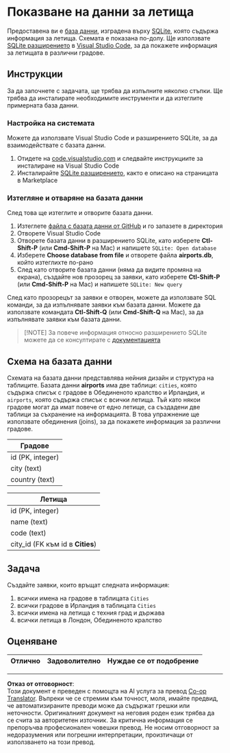 <!--
CO_OP_TRANSLATOR_METADATA:
{
  "original_hash": "2f2d7693f28e4b2675f275e489dc5aac",
  "translation_date": "2025-08-26T14:34:04+00:00",
  "source_file": "2-Working-With-Data/05-relational-databases/assignment.md",
  "language_code": "bg"
}
-->
# Показване на данни за летища

Предоставена ви е [база данни](https://raw.githubusercontent.com/Microsoft/Data-Science-For-Beginners/main/2-Working-With-Data/05-relational-databases/airports.db), изградена върху [SQLite](https://sqlite.org/index.html), която съдържа информация за летища. Схемата е показана по-долу. Ще използвате [SQLite разширението](https://marketplace.visualstudio.com/items?itemName=alexcvzz.vscode-sqlite&WT.mc_id=academic-77958-bethanycheum) в [Visual Studio Code](https://code.visualstudio.com?WT.mc_id=academic-77958-bethanycheum), за да покажете информация за летищата в различни градове.

## Инструкции

За да започнете с задачата, ще трябва да изпълните няколко стъпки. Ще трябва да инсталирате необходимите инструменти и да изтеглите примерната база данни.

### Настройка на системата

Можете да използвате Visual Studio Code и разширението SQLite, за да взаимодействате с базата данни.

1. Отидете на [code.visualstudio.com](https://code.visualstudio.com?WT.mc_id=academic-77958-bethanycheum) и следвайте инструкциите за инсталиране на Visual Studio Code
1. Инсталирайте [SQLite разширението](https://marketplace.visualstudio.com/items?itemName=alexcvzz.vscode-sqlite&WT.mc_id=academic-77958-bethanycheum), както е описано на страницата в Marketplace

### Изтегляне и отваряне на базата данни

След това ще изтеглите и отворите базата данни.

1. Изтеглете [файла с базата данни от GitHub](https://raw.githubusercontent.com/Microsoft/Data-Science-For-Beginners/main/2-Working-With-Data/05-relational-databases/airports.db) и го запазете в директория
1. Отворете Visual Studio Code
1. Отворете базата данни в разширението SQLite, като изберете **Ctl-Shift-P** (или **Cmd-Shift-P** на Mac) и напишете `SQLite: Open database`
1. Изберете **Choose database from file** и отворете файла **airports.db**, който изтеглихте по-рано
1. След като отворите базата данни (няма да видите промяна на екрана), създайте нов прозорец за заявки, като изберете **Ctl-Shift-P** (или **Cmd-Shift-P** на Mac) и напишете `SQLite: New query`

След като прозорецът за заявки е отворен, можете да използвате SQL команди, за да изпълнявате заявки към базата данни. Можете да използвате командата **Ctl-Shift-Q** (или **Cmd-Shift-Q** на Mac), за да изпълнявате заявки към базата данни.

> [!NOTE] За повече информация относно разширението SQLite можете да се консултирате с [документацията](https://marketplace.visualstudio.com/items?itemName=alexcvzz.vscode-sqlite&WT.mc_id=academic-77958-bethanycheum)

## Схема на базата данни

Схемата на базата данни представлява нейния дизайн и структура на таблиците. Базата данни **airports** има две таблици: `cities`, която съдържа списък с градове в Обединеното кралство и Ирландия, и `airports`, която съдържа списък с всички летища. Тъй като някои градове могат да имат повече от едно летище, са създадени две таблици за съхранение на информацията. В това упражнение ще използвате обединения (joins), за да покажете информация за различни градове.

| Градове           |
| ----------------- |
| id (PK, integer)  |
| city (text)       |
| country (text)    |

| Летища                          |
| -------------------------------- |
| id (PK, integer)                 |
| name (text)                      |
| code (text)                      |
| city_id (FK към id в **Cities**) |

## Задача

Създайте заявки, които връщат следната информация:

1. всички имена на градове в таблицата `Cities`
1. всички градове в Ирландия в таблицата `Cities`
1. всички имена на летища с техния град и държава
1. всички летища в Лондон, Обединеното кралство

## Оценяване

| Отлично | Задоволително | Нуждае се от подобрение |
| -------- | ------------- | ----------------------- |

---

**Отказ от отговорност**:  
Този документ е преведен с помощта на AI услуга за превод [Co-op Translator](https://github.com/Azure/co-op-translator). Въпреки че се стремим към точност, моля, имайте предвид, че автоматизираните преводи може да съдържат грешки или неточности. Оригиналният документ на неговия роден език трябва да се счита за авторитетен източник. За критична информация се препоръчва професионален човешки превод. Не носим отговорност за недоразумения или погрешни интерпретации, произтичащи от използването на този превод.